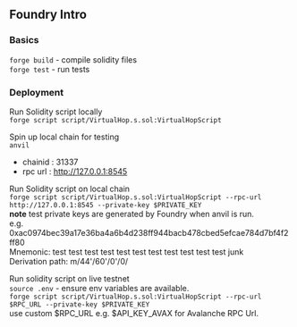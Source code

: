 ## Foundry Intro

### Basics 
`forge build` - compile solidity files  
`forge test` - run tests  

### Deployment  
Run Solidity script locally    
`forge script script/VirtualHop.s.sol:VirtualHopScript`  

Spin up local chain for testing  
`anvil`  
- chainid : 31337  
- rpc url : http://127.0.0.1:8545  

Run Solidity script on local chain  
`forge script script/VirtualHop.s.sol:VirtualHopScript --rpc-url http://127.0.0.1:8545 --private-key $PRIVATE_KEY`  
**note** test private keys are generated by Foundry when anvil is run.    
e.g. 0xac0974bec39a17e36ba4a6b4d238ff944bacb478cbed5efcae784d7bf4f2ff80     
Mnemonic:          test test test test test test test test test test test junk     
Derivation path:   m/44'/60'/0'/0/    


Run solidity script on live testnet  
`source .env` - ensure env variables are available.  
`forge script script/VirtualHop.s.sol:VirtualHopScript --rpc-url $RPC_URL --private-key $PRIVATE_KEY`   
use custom $RPC_URL e.g. $API_KEY_AVAX for Avalanche RPC Url.  

